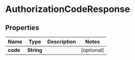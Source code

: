 

# AuthorizationCodeResponse


## Properties

| Name | Type | Description | Notes |
|------------ | ------------- | ------------- | -------------|
|**code** | **String** |  |  [optional] |



